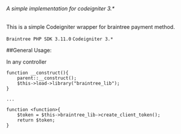 
###### A simple implementation for codeigniter 3.*

This is a simple Codeigniter wrapper for braintree payment method.

`Braintree PHP SDK 3.11.0`
`Codeigniter 3.*`

##General Usage:

  In any controller
  
  ```
  function __construct(){
      parent::__construct();
      $this->load->library("braintree_lib");
  }

  ...

  function <function>{
      $token = $this->braintree_lib->create_client_token();
      return $token;
  }
  ```
  
  
